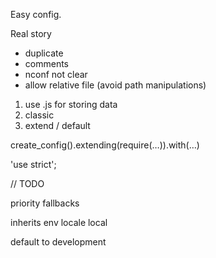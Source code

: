 Easy config.

Real story
- duplicate
- comments
- nconf not clear
- allow relative file (avoid path manipulations)


1. use .js for storing data
2. classic 
3. extend / default



create_config().extending(require(…)).with(…)



'use strict';

// TODO

priority
fallbacks

inherits
env
locale
local




default to development
